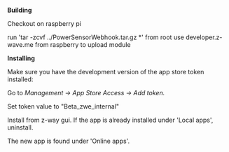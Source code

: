**Building**

Checkout on raspberry pi

run 'tar -zcvf ../PowerSensorWebhook.tar.gz *' from root 
use developer.z-wave.me from raspberry to upload module


**Installing**

Make sure you have the development version of the app store token installed:

Go to *Management -> App Store Access -> Add token.*
 
Set token value to "Beta_zwe_internal"

Install from z-way gui. If the app is already installed under 'Local apps', uninstall.

The new app is found under 'Online apps'. 
